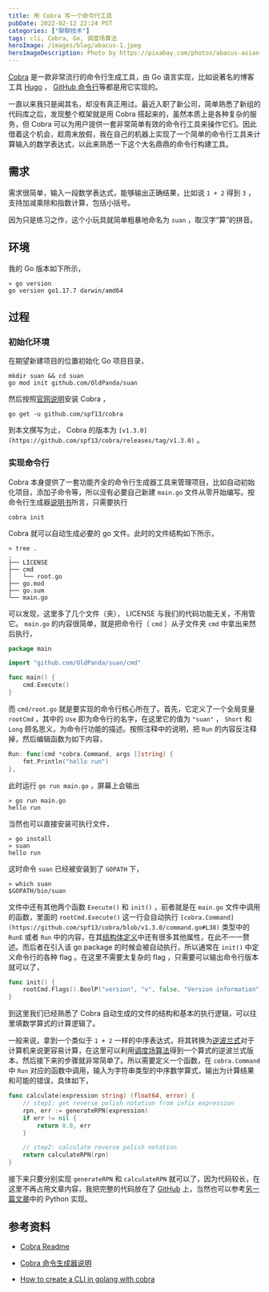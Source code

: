 ```yaml
---
title: 用 Cobra 写一个命令行工具
pubDate: 2022-02-12 22:24 PST
categories: ["聊聊技术"]
tags: cli, Cobra, Go, 调度场算法
heroImage: /images/blog/abacus-1.jpeg
heroImageDescription: Photo by https://pixabay.com/photos/abacus-asian-culture-counting-frame-7019994/
---
```


[Cobra](https://github.com/spf13/cobra) 是一款非常流行的命令行生成工具，由 Go 语言实现，比如说著名的博客工具 [Hugo](https://gohugo.io/) ， [GitHub 命令行](https://github.com/cli/cli)等都是用它实现的。

一直以来我只是闻其名，却没有真正用过。最近入职了新公司，简单熟悉了新组的代码库之后，发现整个框架就是用 Cobra 搭起来的，虽然本质上是各种复杂的服务，但 Cobra 可以为用户提供一套非常简单有效的命令行工具来操作它们。因此借着这个机会，趁周末放假，我在自己的机器上实现了一个简单的命令行工具来计算输入的数学表达式，以此来熟悉一下这个大名鼎鼎的命令行构建工具。

## 需求

需求很简单，输入一段数学表达式，能够输出正确结果，比如说 `1 + 2` 得到 `3` ，支持加减乘除和指数计算，包括小括号。

因为只是练习之作，这个小玩具就简单粗暴地命名为 `suan` ，取汉字“算”的拼音。

## 环境

我的 Go 版本如下所示，

```shell
» go version
go version go1.17.7 darwin/amd64
```

## 过程

### 初始化环境

在期望新建项目的位置初始化 Go 项目目录，

```shell
mkdir suan && cd suan
go mod init github.com/OldPanda/suan
```

然后按照[官网说明](https://github.com/spf13/cobra#installing)安装 Cobra ，

```shell
go get -u github.com/spf13/cobra
```

到本文撰写为止， Cobra 的版本为 `[v1.3.0](https://github.com/spf13/cobra/releases/tag/v1.3.0)` 。

### 实现命令行

Cobra 本身提供了一套功能齐全的命令行生成器工具来管理项目，比如自动初始化项目，添加子命令等，所以没有必要自己新建 `main.go` 文件从零开始编写。按命令行生成器[说明书](https://github.com/spf13/cobra/blob/master/cobra/README.md)所言，只需要执行

```shell
cobra init
```

Cobra 就可以自动生成必要的 go 文件。此时的文件结构如下所示，

```shell
» tree .
.
├── LICENSE
├── cmd
│   └── root.go
├── go.mod
├── go.sum
└── main.go
```

可以发现，这里多了几个文件（夹）， LICENSE 与我们的代码功能无关，不用管它。 `main.go` 的内容很简单，就是把命令行（ `cmd` ）从子文件夹 `cmd` 中拿出来然后执行，

```go
package main

import "github.com/OldPanda/suan/cmd"

func main() {
	cmd.Execute()
}
```

而 `cmd/root.go` 就是要实现的命令行核心所在了。首先，它定义了一个全局变量 `rootCmd` ，其中的 `Use` 即为命令行的名字，在这里它的值为 `"suan"` ， `Short` 和 `Long` 顾名思义，为命令行功能的描述。按照注释中的说明，把 `Run` 的内容反注释掉，然后编辑函数为如下内容，

```go
Run: func(cmd *cobra.Command, args []string) {
	fmt.Println("hello run")
},
```

此时运行 `go run main.go` ，屏幕上会输出

```shell
» go run main.go
hello run
```

当然也可以直接安装可执行文件，

```shell
» go install
» suan
hello run
```

这时命令 `suan` 已经被安装到了 `GOPATH` 下，

```shell
» which suan
$GOPATH/bin/suan
```

文件中还有其他两个函数 `Execute()` 和 `init()` ，前者就是在 `main.go` 文件中调用的函数，里面的 `rootCmd.Execute()` 这一行会自动执行 `[cobra.Command](https://github.com/spf13/cobra/blob/v1.3.0/command.go#L38)` 类型中的 `RunE` 或者 `Run` 中的内容，在其[结构体定义](https://github.com/spf13/cobra/blob/v1.3.0/command.go#L38-L225)中还有很多其他属性，在此不一一赘述。而后者在引入该 go package 的时候会被自动执行，所以通常在 `init()` 中定义命令行的各种 flag 。在这里不需要太复杂的 flag ，只需要可以输出命令行版本就可以了，

```go
func init() {
	rootCmd.Flags().BoolP("version", "v", false, "Version information")
}
```

到这里我们已经熟悉了 Cobra 自动生成的文件的结构和基本的执行逻辑，可以往里填数学算式的计算逻辑了。

一般来说，拿到一个类似于 `1 + 2` 一样的中序表达式，将其转换为[逆波兰式](https://en.wikipedia.org/wiki/Reverse_Polish_notation)对于计算机来说更容易计算，在这里可以利用[调度场算法](https://old-panda.com/posts/shunting-yard-algorithm)得到一个算式的逆波兰式版本，然后接下来的步骤就非常简单了。所以需要定义一个函数，在 `cobra.Command` 中 `Run` 对应的函数中调用，输入为字符串类型的中序数学算式，输出为计算结果和可能的错误，具体如下，

```go
func calculate(expression string) (float64, error) {
	// step1: get reverse polish notation from infix expression
	rpn, err := generateRPN(expression)
	if err != nil {
		return 0.0, err
	}

	// step2: calculate reverse polish notation
	return calculateRPN(rpn)
}
```

接下来只要分别实现 `generateRPN` 和 `calculateRPN` 就可以了，因为代码较长，在这里不再占用文章内容，我把完整的代码放在了 [GitHub](https://github.com/OldPanda/suan) 上，当然也可以参考[另一篇文章](https://old-panda.com/posts/shunting-yard-algorithm)中的 Python 实现。

## 参考资料

- [Cobra Readme](https://github.com/spf13/cobra#readme)

- [Cobra 命令生成器说明](https://github.com/spf13/cobra-cli/blob/main/README.md)

- [How to create a CLI in golang with cobra](https://towardsdatascience.com/how-to-create-a-cli-in-golang-with-cobra-d729641c7177)
